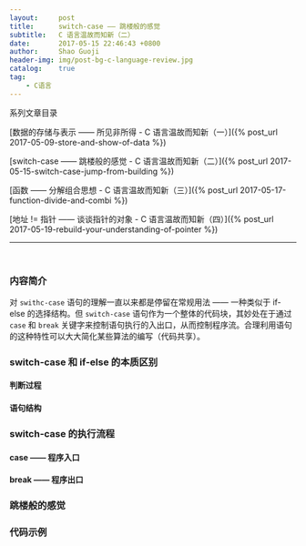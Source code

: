 ```yaml
---
layout:     post
title:      switch-case —— 跳楼般的感觉
subtitle:	C 语言温故而知新（二）
date:       2017-05-15 22:46:43 +0800
author:     Shao Guoji
header-img: img/post-bg-c-language-review.jpg
catalog:    true
tag:
    - C语言
---
```


系列文章目录

[数据的存储与表示 —— 所见非所得 - C 语言温故而知新（一）]({% post_url 2017-05-09-store-and-show-of-data %})

[switch-case —— 跳楼般的感觉 - C 语言温故而知新（二）]({% post_url 2017-05-15-switch-case-jump-from-building %})

[函数 —— 分解组合思想 - C 语言温故而知新（三）]({% post_url 2017-05-17-function-divide-and-combi %})

[地址 != 指针 —— 谈谈指针的对象 - C 语言温故而知新（四）]({% post_url 2017-05-19-rebuild-your-understanding-of-pointer %})

---

<br/>

### 内容简介

对 `swithc-case` 语句的理解一直以来都是停留在常规用法 —— 一种类似于 if-else 的选择结构。但 `switch-case` 语句作为一个整体的代码块，其妙处在于通过 `case` 和 `break` 关键字来控制语句执行的入出口，从而控制程序流。合理利用语句的这种特性可以大大简化某些算法的编写（代码共享）。

### switch-case 和 if-else 的本质区别

#### 判断过程

#### 语句结构

### switch-case 的执行流程

#### case —— 程序入口

#### break —— 程序出口

### 跳楼般的感觉

### 代码示例